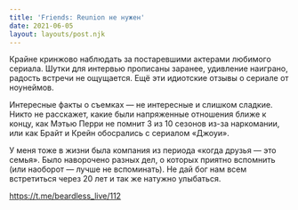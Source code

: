 ```yaml
---
title: 'Friends: Reunion не нужен'
date: 2021-06-05
layout: layouts/post.njk
---
```


Крайне кринжово наблюдать за постаревшими актерами любимого сериала. Шутки для интервью прописаны заранее, удивление наиграно, радость встречи не ощущается. Ещё эти идиотские отзывы о сериале от ноунеймов.

Интересные факты о съемках — не интересные и слишком сладкие. Никто не расскажет, какие были напряженные отношения ближе к концу, как Мэтью Перри не помнит 3 из 10 сезонов из-за наркомании, или как Брайт и Крейн обосрались с сериалом «Джоуи».

У меня тоже в жизни была компания из периода «когда друзья — это семья». Было наворочено разных дел, о которых приятно вспомнить (или наоборот — лучше не вспоминать). Не дай бог нам всем встретиться через 20 лет и так же натужно улыбаться.


https://t.me/beardless_live/112
